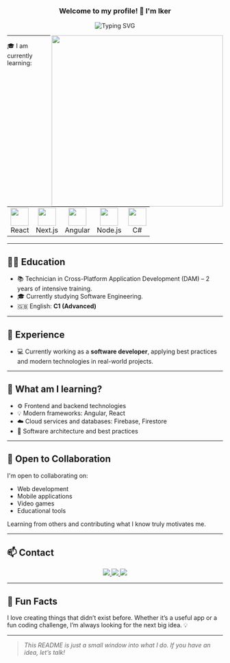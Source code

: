 <h3 align="center">
  Welcome to my profile! 👋 I'm Iker
</h3>

<p align="center">
<img src="https://readme-typing-svg.demolab.com?font=Fira+Code&duration=3000&pause=300&color=00D13B&center=true&vCenter=true&width=750&height=80&lines=Software+Developer+in+constant+learning;Passionate+about+technology+and+innovation;Always+looking+for+the+next+challenge+%F0%9F%92%BB" alt="Typing SVG" />
</p>

<img align="right" src="https://github-readme-stats.vercel.app/api?username=Iker02&show_icons=true&title_color=ffffff&icon_color=00d13b&text_color=9f9f9f&bg_color=000000&border_color=00d13b&include_all_commits=true" width="400"/>

---

<div>
  <p>🎓︎ I am currently learning:</p>

  <table>
    <tr>
      <td align="center">
        <img src="https://cdn.jsdelivr.net/gh/devicons/devicon/icons/react/react-original.svg" height="42px" />
        <br />React
      </td>
      <td align="center">
        <img src="https://cdn.jsdelivr.net/gh/devicons/devicon/icons/nextjs/nextjs-original.svg" height="42px" />
        <br />Next.js
      </td>
      <td align="center">
        <img src="https://cdn.jsdelivr.net/gh/devicons/devicon/icons/angularjs/angularjs-original.svg" height="42px" />
        <br />Angular
      </td>
      <td align="center">
        <img src="https://cdn.jsdelivr.net/gh/devicons/devicon/icons/nodejs/nodejs-original.svg" height="42px" />
        <br />Node.js
      </td>
      <td align="center">
        <img src="https://cdn.jsdelivr.net/gh/devicons/devicon/icons/csharp/csharp-original.svg" height="42px" />
        <br />C#
      </td>
    </tr>
  </table>
</div>

---

## 👨‍🎓 Education

- 📚 Technician in Cross-Platform Application Development (DAM) – 2 years of intensive training.
- 🎓 Currently studying Software Engineering.
- 🇬🇧 English: **C1 (Advanced)**

---

## 💼 Experience

- 💻 Currently working as a **software developer**, applying best practices and modern technologies in real-world projects.

---

## 🚀 What am I learning?

- ⚙️ Frontend and backend technologies  
- 💡 Modern frameworks: Angular, React  
- ☁️ Cloud services and databases: Firebase, Firestore  
- 🧠 Software architecture and best practices

---

## 🤝 Open to Collaboration

I'm open to collaborating on:

- Web development  
- Mobile applications  
- Video games  
- Educational tools

Learning from others and contributing what I know truly motivates me.

---

## 📫 Contact

<p align="center">
  <a href="mailto:iker.moreno002@gmail.com">
    <img src="https://img.shields.io/badge/email-D14836?style=for-the-badge&logo=gmail&logoColor=white" />
  </a>
  <a href="https://github.com/Iker02" target="_blank">
    <img src="https://img.shields.io/badge/GitHub-100000?style=for-the-badge&logo=github&logoColor=white" />
  </a>
  <a href="https://www.linkedin.com/in/iker-madariaga-moreno-4b2428346/" target="_blank">
    <img src="https://img.shields.io/badge/LinkedIn-0077B5?style=for-the-badge&logo=linkedin&logoColor=white" />
  </a>
</p>

---

## 🧠 Fun Facts

I love creating things that didn’t exist before. Whether it’s a useful app or a fun coding challenge, I’m always looking for the next big idea. 💡

---

> *This README is just a small window into what I do. If you have an idea, let’s talk!*

